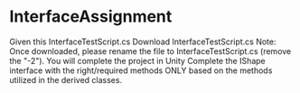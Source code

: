 # InterfaceAssignment
Given this InterfaceTestScript.cs Download InterfaceTestScript.cs      Note: Once downloaded, please rename the file to InterfaceTestScript.cs (remove the "-2"). You will complete the project in Unity Complete the IShape interface with the right/required methods ONLY based on the methods utilized in the derived classes.
